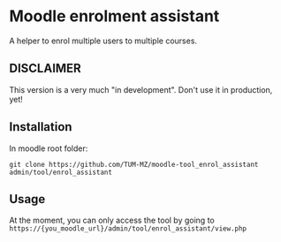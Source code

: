 Moodle enrolment assistant
===========================

A helper to enrol multiple users to multiple courses.

DISCLAIMER
-----------

This version is a very much "in development". Don't use it in production, yet!

Installation
-------------

In moodle root folder:

    git clone https://github.com/TUM-MZ/moodle-tool_enrol_assistant admin/tool/enrol_assistant

Usage
------

At the moment, you can only access the tool by going to `https://{you_moodle_url}/admin/tool/enrol_assistant/view.php`

